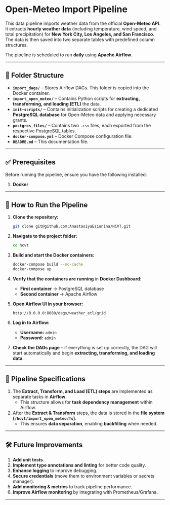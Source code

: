# **Open-Meteo Import Pipeline**

This data pipeline imports weather data from the official **Open-Meteo API**.  
It extracts **hourly weather data** (including temperature, wind speed, and total precipitation) for **New York City, Los Angeles, and San Francisco**.  
The data is then saved into two separate tables with predefined column structures.

The pipeline is scheduled to run **daily** using **Apache Airflow**.

---

## **📁 Folder Structure**

- **`import_dags/`** – Stores Airflow DAGs. This folder is copied into the Docker container.
- **`import_open_meteo/`** – Contains Python scripts for **extracting, transforming, and loading (ETL)** the data.
- **`init-scripts/`** – Contains initialization scripts for creating a dedicated **PostgreSQL database** for Open-Meteo data and applying necessary grants.
- **`postgres_files/`** – Contains two `.csv` files, each exported from the respective PostgreSQL tables.
- **`docker-compose.yml`** – Docker Compose configuration file.
- **`README.md`** – This documentation file.

---

## **✅ Prerequisites**

Before running the pipeline, ensure you have the following installed:

1. **Docker**

---

## **🚀 How to Run the Pipeline**

1. **Clone the repository:**
   ```sh
   git clone git@github.com:AnastasiyaEsiunina/HCVT.git
   ```
2. **Navigate to the project folder:**
   ```sh
   cd hcvt
   ```
3. **Build and start the Docker containers:**
   ```sh
   docker-compose build --no-cache
   docker-compose up
   ```
4. **Verify that the containers are running** in **Docker Dashboard**:
   - **First container** → PostgreSQL database
   - **Second container** → Apache Airflow

5. **Open Airflow UI in your browser:**
   ```
   http://0.0.0.0:8080/dags/weather_etl/grid
   ```
6. **Log in to Airflow:**
   - **Username:** `admin`
   - **Password:** `admin`

7. **Check the DAGs page** – if everything is set up correctly, the DAG will start automatically and begin **extracting, transforming, and loading data**.

---

## **📌 Pipeline Specifications**

1. The **Extract, Transform, and Load (ETL) steps** are implemented as separate tasks in **Airflow**.
   - This structure allows for **task dependency management** within Airflow.
2. After the **Extract & Transform** steps, the data is stored in the **file system (`/hcvt/import_open_meteo/fs`)**.
   - This ensures **data separation**, enabling **backfilling** when needed.

---

## **🛠️ Future Improvements**

1. **Add unit tests**.
2. **Implement type annotations and linting** for better code quality.
3. **Enhance logging** to improve debugging.
4. **Secure credentials** (move them to environment variables or secrets manager).
5. **Add monitoring & metrics** to track pipeline performance.
6. **Improve Airflow monitoring** by integrating with Prometheus/Grafana.

---
